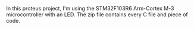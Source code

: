 In this proteus project, I'm using the STM32F103R6 Arm-Cortex M-3 microcontroller with an LED.
The zip file contains every C file and piece of code.

